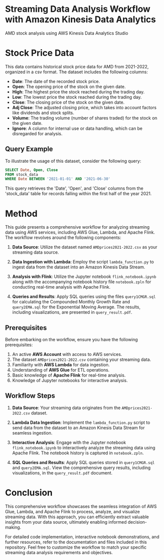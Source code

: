 # Streaming Data Analysis Workflow with Amazon Kinesis Data Analytics
AMD stock analysis using AWS Kinesis Data Analytics Studio

# Stock Price Data

This data contains historical stock price data for AMD from 2021-2022, organized in a csv format. The dataset includes the following columns:

- **Date**: The date of the recorded stock price.
- **Open**: The opening price of the stock on the given date.
- **High**: The highest price the stock reached during the trading day.
- **Low**: The lowest price the stock reached during the trading day.
- **Close**: The closing price of the stock on the given date.
- **Adj Close**: The adjusted closing price, which takes into account factors like dividends and stock splits.
- **Volume**: The trading volume (number of shares traded) for the stock on the given date.
- **Ignore**: A column for internal use or data handling, which can be disregarded for analysis.

## Query Example

To illustrate the usage of this dataset, consider the following query:

```sql
SELECT Date, Open, Close
FROM stock_data
WHERE Date BETWEEN '2021-01-01' AND '2021-06-30'
```

This query retrieves the 'Date', 'Open', and 'Close' columns from the 'stock_data' table for records falling within the first half of the year 2021.

# Method

This guide presents a comprehensive workflow for analyzing streaming data using AWS services, including AWS Glue, Lambda, and Apache Flink. The workflow revolves around the following components:

1. **Data Source**: Utilize the dataset named `AMDprices2021-2022.csv` as your streaming data source.

2. **Data Ingestion with Lambda**: Employ the script `lambda_function.py` to ingest data from the dataset into an Amazon Kinesis Data Stream.

3. **Analysis with Flink**: Utilize the Jupyter notebook `flink_notebook.ipynb` along with the accompanying notebook history file `notebook.zpln` for conducting real-time analysis with Apache Flink.

4. **Queries and Results**: Apply SQL queries using the files `query1CMGR.sql` for calculating the Compounded Monthly Growth Rate and `query2EMA.sql` for the Exponential Moving Average. The results, including visualizations, are presented in `query_result.pdf`.

## Prerequisites

Before embarking on the workflow, ensure you have the following prerequisites:

1. An active **AWS Account** with access to AWS services.
2. The dataset `AMDprices2021-2022.csv` containing your streaming data.
3. Familiarity with **AWS Lambda** for data ingestion.
4. Understanding of **AWS Glue** for ETL operations.
5. Basic knowledge of **Apache Flink** for real-time analysis.
6. Knowledge of Jupyter notebooks for interactive analysis.

## Workflow Steps

1. **Data Source**: Your streaming data originates from the `AMDprices2021-2022.csv` dataset.

2. **Lambda Data Ingestion**: Implement the `lambda_function.py` script to send data from the dataset to an Amazon Kinesis Data Stream for seamless ingestion.

3. **Interactive Analysis**: Engage with the Jupyter notebook `flink_notebook.ipynb` to interactively analyze the streaming data using Apache Flink. The notebook history is captured in `notebook.zpln`.

4. **SQL Queries and Results**: Apply SQL queries stored in `query1CMGR.sql` and `query2EMA.sql`. View the comprehensive query results, including visualizations, in the `query_result.pdf` document.

# Conclusion

This comprehensive workflow showcases the seamless integration of AWS Glue, Lambda, and Apache Flink to process, analyze, and visualize streaming data. With this approach, you can efficiently extract valuable insights from your data source, ultimately enabling informed decision-making.

For detailed code implementation, interactive notebook demonstrations, and further resources, refer to the documentation and files included in this repository. Feel free to customize the workflow to match your specific streaming data analysis requirements and objectives.
